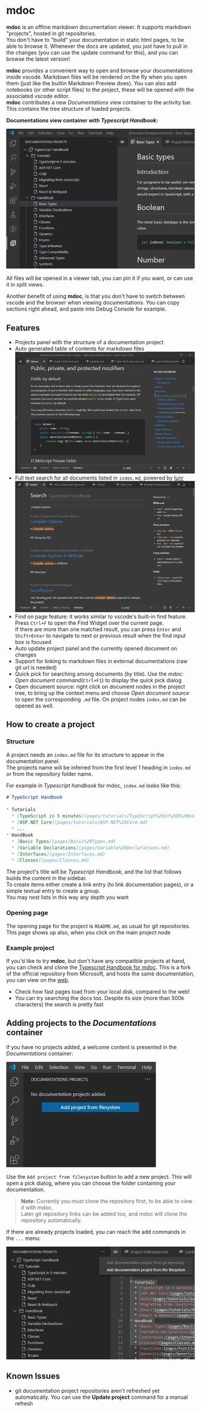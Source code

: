 # mdoc 

**mdoc** is an offline markdown documentation viewer. It supports markdown "projects", hosted in git repositories.   
You don't have to "build" your documentation in static html pages, to be able to browse it. Whenever the docs are updated, you just have to pull in the changes (you can use the update command for this), and you can browse the latest version!        

**mdoc** provides a convenient way to open and browse your documentations inside vscode. Markdown files will be rendered on the fly when you open them (just like the builtin Markdown Preview does). You can also add notebooks (or other script files) to the project, these will be opened with the associated vscode editor.     
**mdoc** contributes a new *Documentations* view container to the activity bar. This contains the tree structure of loaded projects.

**Documentations view container with *Typescript Handbook*:**

![Typescript handbook in documentatations view conatiner](img/documentation-view-container.png)

All files will be opened in a viewer tab, you can pin it if you want, or can use it in split views.

Another benefit of using **mdoc**, is that you don't have to switch between vscode and the browser when viewing documentations. You can copy sections right ahead, and paste into Debug Console for example.


## Features

- Projects panel with the structure of a documentation project
- Auto generated table of contents for markdown files
![toc generation](img/toc-generation.png)
- Full text search for all documents listed in `index.md`, powered by [lunr](https://lunrjs.com/)
![search example](img/search.png)
- Find on page feature: it works similar to vscode's built-in find feature. Press `Ctrl+F` to open the Find Widget over the current page.    
If there are more than one matched result, you can press `Enter` and `Shift+Enter` to navigate to next or previous result when the find input box is focused
- Auto update project panel and the currently opened document on changes
- Support for linking to markdown files in external documentations (raw git url is needed)
- Quick pick for searching among documents (by title). Use the *mdoc: Open document command*(`Ctrl+F1`) to display the quick pick dialog
- Open document source: right click on document nodes in the project tree, to bring up the context menu and choose *Open document source* to open the corresponding `.md` file. On project nodes `index.md` can be opened as well.

## How to create a project

### Structure

A project needs an `index.md` file for its structure to appear in the documentation panel.   
The projects name will be inferred from the first level 1 heading in `index.md` or from the repository folder name.

For example in  *Typescript handbook* for mdoc, `index.md` looks like this:
```md
# TypeScript Handbook

* Tutorials
  * [TypeScript in 5 minutes](pages/tutorials/TypeScript%20in%205%20minutes.md)
  * [ASP.NET Core](pages/tutorials/ASP.NET%20Core.md)
  * ...
* HandBook
  * [Basic Types](pages/Basic%20Types.md)
  * [Variable Declarations](pages/Variable%20Declarations.md)
  * [Interfaces](pages/Interfaces.md)
  * [Classes](pages/Classes.md)
```

The project's title will be *Typescript Handbook*, and the list that follows builds the content in the sidebar.   
To create items either create a link entry (to link documentation pages), or a simple textual entry to create a group.    
You may nest lists in this way any depth you want

### Opening page

The opening page for the project is `README.md`, as usual for git repositories. This page shows up also, when you click on the main project node

### Example project

If you'd like to try **mdoc**, but don't have any compatible projects at hand, you can check and clone the [Typescript Handbook for mdoc](https://github.com/bxantus/TypeScript-Handbook-mdoc). This is a fork of the official repository from Microsoft, and hosts the same documentation, you can view on the [web](https://www.typescriptlang.org/docs/handbook/intro.html).    

* Check how fast pages load from your local disk, compared to the web!
* You can try searching the docs too. Despite its size (more than 500k characters) the search is pretty fast

## Adding projects to the *Documentations* container

If you have no projects added, a welcome content is presented in the *Documentations* container:

![Welcome content](img/welcome-view.png)

Use the `Add project from filesystem` button to add a new project. This will open a pick dialog, where you can choose the folder containing your documentation.

> **Note:** Currently you must clone the repository first, to be able to view it with mdoc.    
> Later git repository links can be added too, and mdoc will clone the repository automatically.

If there are already projects loaded, you can reach the add commands in the `...` menu:

![Add commands from context menu](img/project-context-menu.png)

## Known Issues

- git documentation project repositories aren't refreshed yet automatically. You can use the **Update project** command for a manual refresh


